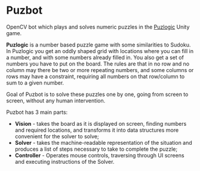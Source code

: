 # Puzbot

OpenCV bot which plays and solves numeric puzzles in the [Puzlogic](https://www.kongregate.com/games/ejbarreto/puzlogic?haref=HP_HNG_puzlogic) Unity game.

**Puzlogic** is a number based puzzle game with some similarities to Sudoku.
In Puzlogic you get an oddly shaped grid with locations where you can fill in a number, and with some numbers already filled in. You also get a set of numbers you have to put on the board.
The rules are that in no row and no column may there be two or more repeating numbers, and some columns or rows may have a constraint, requiring all numbers on that row/column to sum to a given number.

Goal of Puzbot is to solve these puzzles one by one, going from screen to screen, without any human intervention.

Puzbot has 3 main parts:

- **Vision** - takes the board as it is displayed on screen, finding numbers and required locations, and transforms it into data structures more convenient for the solver to solve;
- **Solver** - takes the machine-readable representation of the situation and produces a list of steps necessary to take to complete the puzzle;
- **Controller** - Operates mouse controls, traversing through UI screens and executing instructions of the Solver.
